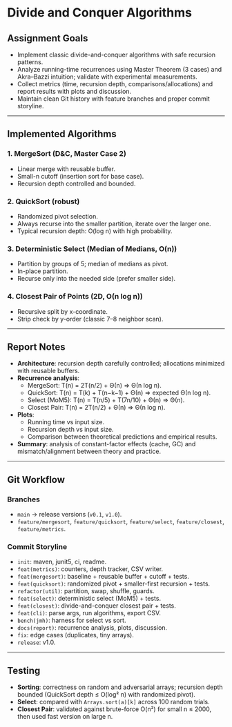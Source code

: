 # Divide and Conquer Algorithms

## Assignment Goals
- Implement classic divide-and-conquer algorithms with safe recursion patterns.  
- Analyze running-time recurrences using Master Theorem (3 cases) and Akra–Bazzi intuition; validate with experimental measurements.  
- Collect metrics (time, recursion depth, comparisons/allocations) and report results with plots and discussion.  
- Maintain clean Git history with feature branches and proper commit storyline.  

---

## Implemented Algorithms
### 1. MergeSort (D&C, Master Case 2)
- Linear merge with reusable buffer.  
- Small-n cutoff (insertion sort for base case).  
- Recursion depth controlled and bounded.  

### 2. QuickSort (robust)
- Randomized pivot selection.  
- Always recurse into the smaller partition, iterate over the larger one.  
- Typical recursion depth: O(log n) with high probability.  

### 3. Deterministic Select (Median of Medians, O(n))
- Partition by groups of 5; median of medians as pivot.  
- In-place partition.  
- Recurse only into the needed side (prefer smaller side).  

### 4. Closest Pair of Points (2D, O(n log n))
- Recursive split by x-coordinate.  
- Strip check by y-order (classic 7–8 neighbor scan).  

---

## Report Notes
- **Architecture**: recursion depth carefully controlled; allocations minimized with reusable buffers.  
- **Recurrence analysis**:  
  - MergeSort: T(n) = 2T(n/2) + Θ(n) ⇒ Θ(n log n).  
  - QuickSort: T(n) = T(k) + T(n−k−1) + Θ(n) ⇒ expected Θ(n log n).  
  - Select (MoM5): T(n) = T(n/5) + T(7n/10) + Θ(n) ⇒ Θ(n).  
  - Closest Pair: T(n) = 2T(n/2) + Θ(n) ⇒ Θ(n log n).  
- **Plots**:  
  - Running time vs input size.  
  - Recursion depth vs input size.  
  - Comparison between theoretical predictions and empirical results.  
- **Summary**: analysis of constant-factor effects (cache, GC) and mismatch/alignment between theory and practice.  

---

## Git Workflow
### Branches
- `main` → release versions (`v0.1`, `v1.0`).  
- `feature/mergesort`, `feature/quicksort`, `feature/select`, `feature/closest`, `feature/metrics`.  

### Commit Storyline
- `init`: maven, junit5, ci, readme.  
- `feat(metrics)`: counters, depth tracker, CSV writer.  
- `feat(mergesort)`: baseline + reusable buffer + cutoff + tests.  
- `feat(quicksort)`: randomized pivot + smaller-first recursion + tests.  
- `refactor(util)`: partition, swap, shuffle, guards.  
- `feat(select)`: deterministic select (MoM5) + tests.  
- `feat(closest)`: divide-and-conquer closest pair + tests.  
- `feat(cli)`: parse args, run algorithms, export CSV.  
- `bench(jmh)`: harness for select vs sort.  
- `docs(report)`: recurrence analysis, plots, discussion.  
- `fix`: edge cases (duplicates, tiny arrays).  
- `release`: v1.0.  

---

## Testing
- **Sorting**: correctness on random and adversarial arrays; recursion depth bounded (QuickSort depth ≤ O(log² n) with randomized pivot).  
- **Select**: compared with `Arrays.sort(a)[k]` across 100 random trials.  
- **Closest Pair**: validated against brute-force O(n²) for small n ≤ 2000, then used fast version on large n.  